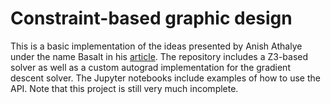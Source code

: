 # Constraint-based graphic design

This is a basic implementation of the ideas presented by Anish Athalye under the name Basalt in his [article](https://www.anishathalye.com/2019/12/12/constraint-based-graphic-design/).
The repository includes a Z3-based solver as well as a custom autograd implementation for the gradient descent solver.
The Jupyter notebooks include examples of how to use the API.
Note that this project is still very much incomplete.
